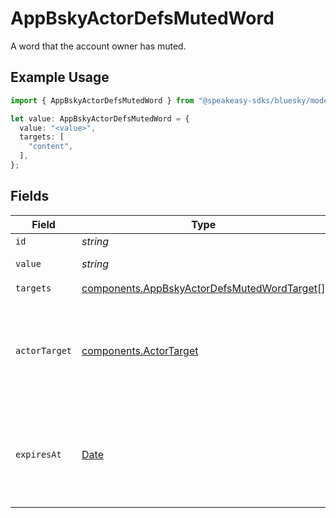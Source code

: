 # AppBskyActorDefsMutedWord

A word that the account owner has muted.

## Example Usage

```typescript
import { AppBskyActorDefsMutedWord } from "@speakeasy-sdks/bluesky/models/components";

let value: AppBskyActorDefsMutedWord = {
  value: "<value>",
  targets: [
    "content",
  ],
};
```

## Fields

| Field                                                                                                      | Type                                                                                                       | Required                                                                                                   | Description                                                                                                |
| ---------------------------------------------------------------------------------------------------------- | ---------------------------------------------------------------------------------------------------------- | ---------------------------------------------------------------------------------------------------------- | ---------------------------------------------------------------------------------------------------------- |
| `id`                                                                                                       | *string*                                                                                                   | :heavy_minus_sign:                                                                                         | N/A                                                                                                        |
| `value`                                                                                                    | *string*                                                                                                   | :heavy_check_mark:                                                                                         | The muted word itself.                                                                                     |
| `targets`                                                                                                  | [components.AppBskyActorDefsMutedWordTarget](../../models/components/appbskyactordefsmutedwordtarget.md)[] | :heavy_check_mark:                                                                                         | N/A                                                                                                        |
| `actorTarget`                                                                                              | [components.ActorTarget](../../models/components/actortarget.md)                                           | :heavy_minus_sign:                                                                                         | Groups of users to apply the muted word to. If undefined, applies to all users.                            |
| `expiresAt`                                                                                                | [Date](https://developer.mozilla.org/en-US/docs/Web/JavaScript/Reference/Global_Objects/Date)              | :heavy_minus_sign:                                                                                         | The date and time at which the muted word will expire and no longer be applied.                            |